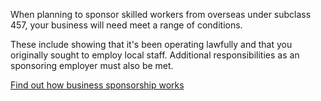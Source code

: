 
When planning to sponsor skilled workers from overseas under subclass 457, your business will need meet a range of conditions.

These include showing that it's been operating lawfully and that you originally sought to employ local staff. Additional responsibilities as an sponsoring employer must also be met.

[Find out how business sponsorship works](#)
